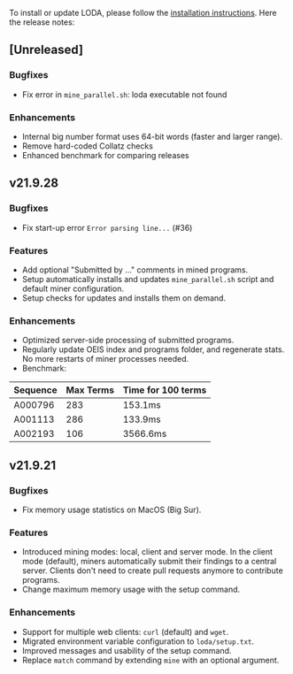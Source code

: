 To install or update LODA, please follow the [installation instructions](https://loda-lang.org/install/). Here the release notes:

## [Unreleased]

### Bugfixes

* Fix error in `mine_parallel.sh`: loda executable not found

### Enhancements

* Internal big number format uses 64-bit words (faster and larger range).
* Remove hard-coded Collatz checks
* Enhanced benchmark for comparing releases

## v21.9.28

### Bugfixes

* Fix start-up error `Error parsing line...` (#36)

### Features

* Add optional "Submitted by ..." comments in mined programs.
* Setup automatically installs and updates `mine_parallel.sh` script and default miner configuration.
* Setup checks for updates and installs them on demand.

### Enhancements

* Optimized server-side processing of submitted programs.
* Regularly update OEIS index and programs folder, and regenerate stats. No more restarts of miner processes needed.
* Benchmark:

| Sequence | Max Terms | Time for 100 terms |
|----------|-----------|--------------------|
| A000796  |    283    |      153.1ms       |
| A001113  |    286    |      133.9ms       |
| A002193  |    106    |      3566.6ms      |

## v21.9.21

### Bugfixes

* Fix memory usage statistics on MacOS (Big Sur).

### Features

* Introduced mining modes: local, client and server mode. In the client mode (default), miners automatically submit their findings to a central server. Clients don't need to create pull requests anymore to contribute programs.
* Change maximum memory usage with the setup command.

### Enhancements

* Support for multiple web clients: `curl` (default) and `wget`.
* Migrated environment variable configuration to `loda/setup.txt`.
* Improved messages and usability of the setup command.
* Replace `match` command by extending `mine` with an optional argument.
